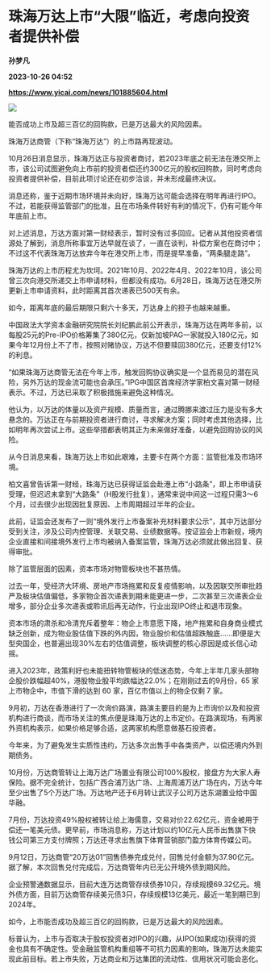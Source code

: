 # 珠海万达上市“大限”临近，考虑向投资者提供补偿
**孙梦凡**

**2023-10-26 04:52**

**https://www.yicai.com/news/101885604.html**

![](https://imgcdn.yicai.com/uppics/slides/2023/10/8433d68ba32181c08e26e9be9e89fead.jpg)

能否成功上市及超三百亿的回购款，已是万达最大的风险因素。

珠海万达商管（下称“珠海万达”）的上市路再现波动。

10月26日消息显示，珠海万达正与投资者商讨，若2023年底之前无法在港交所上市，该公司试图避免向上市前的投资者偿还约300亿元的股权回购款，同时考虑向投资者提供补偿，目前此项讨论还在初步洽谈，并未形成最终决议。

消息还称，鉴于近期市场环境并未向好，珠海万达可能会选择在明年再进行IPO。不过，若能获得监管部门的批准，且在市场条件转好有利的情况下，仍有可能今年年底前上市。

对上述消息，万达方面对第一财经表示，暂时没有过多回应。记者从其他投资者信源处了解到，消息所称事宜万达早就在谈了，一直在谈判，补偿方案也在商讨中；不过这不代表珠海万达放弃今年在港交所上市，而是提早准备，“两条腿走路”。

珠海万达的上市历程尤为坎坷。2021年10月、2022年4月、2022年10月，该公司曾三次向港交所递交上市申请材料，但都没有成功。6月28日，珠海万达在港交所更新上市申请资料，此时距离其首次递表已500天有余。

如今，距离年底的最后期限只剩六十多天，万达身上的担子也越来越重。

中国政法大学资本金融研究院院长刘纪鹏此前公开表示，珠海万达在两年多前，以每股25元的Pre-IPO价格筹集了380亿元，仅新加坡PAG一家就投入180亿元，如果今年12月份上不了市，按照对赌协议，万达不但要赎回380亿元，还要支付12%的利息。

“如果珠海万达商管无法在今年上市，触发回购协议确实是一个显而易见的潜在风险，另外万达的现金流可能也会承压。”IPG中国区首席经济学家柏文喜对第一财经表示。不过，万达已采取了积极措施来避免这种情况。

他认为，以万达的体量以及资产规模、质量而言，通过腾挪来渡过压力是没有多大悬念的。万达正在与前期投资者进行商讨，寻求解决方案；同时考虑其他选择，比如明年再次尝试上市。这些举措都表明其正为未来做好准备，以避免回购协议的风险。

从今日消息来看，珠海万达上市如此艰难，主要卡在两个方面：监管批准及市场环境。

柏文喜曾告诉第一财经，珠海万达已获得证监会赴港上市“小路条”，即上市申请获受理，但迟迟未拿到“大路条”（H股发行批复），通常来说中间这一过程只需3～6个月，过去很少出现因批复原因、上市周期超过半年的企业。

此前，证监会还发布了一则“境外发行上市备案补充材料要求公示”，其中万达部分受到关注，涉及公司内控管理、关联交易、业绩数据等。按证监会上市新规，境内企业直接和间接境外发行上市均被纳入备案监管，珠海万达必须就此做出回复、获得审批。

除了监管层面的因素，资本市场对物管板块也不甚热情。

过去一年，受经济大环境、房地产市场拖累和反复疫情影响，以及因联交所审批趋严及板块估值偏低，多家物企首次递表到期未能更进一步，二次甚至三次递表企业增多，部分企业多次递表或聆讯后再无动作，行业出现IPO终止和退市现象。

资本市场的肃杀和冷清充斥着整年：物企上市意愿下降，地产拖累和自身商业模式缺乏创新，成为物业股估值下跌的外内因，物业股价和估值超跌触底......即便是大型央国企，也普遍出现30%左右的估值调整，板块调整的核心原因是成长信心动摇。

进入2023年，政策利好也未能扭转物管板块的低迷态势，今年上半年几家头部物企股价跌幅超40%，港股物业股平均跌幅达22.0%；在刚刚过去的9月份，65 家上市物企中，市值下滑的达到 60 家，百亿市值以上的物企仅剩 7 家。

9月初，万达在香港进行了一次询价路演，路演主要目的是为上市询价以及和投资机构进行商谈，而市场关注的焦点便是珠海万达的上市定价。在路演现场，有两家外资机构表示，如果价格足够合适，这两家机构愿意做基石投资者。

今年来，为了避免发生实质性违约，万达多次出售手中各类资产，以偿还境内外到期债务。

10月份，万达商管转让上海万达广场置业有限公司100%股权，接盘方为大家人寿保险。据不完全统计，包括广西合浦万达广场、上海周浦万达广场在内，万达今年至少出售了5个万达广场。万达地产还于6月转让武汉子公司万达东湖置业给中国华融。

7月份，万达投资49%股权被转让给上海儒意，交易对价22.62亿元，资金被用于偿还一笔美元债。更早前，市场消息称，万达计划以约10亿元人民币出售旗下快钱公司第三方支付牌照；万达还寻求出售旗下体育营销部门盈方体育传媒公司。

9月12日，万达商管“20万达01”回售债券完成兑付，回售兑付金额为37.90亿元。据了解，本次回售兑付完成后，万达商管年内已无公开境外债到期风险。

企业预警通数据显示，目前大连万达商管存续债券10只，存续规模69.32亿元。境外债方面，目前万达商管存续美元债3只，存续规模13亿美元，最近一笔到期已到2024年。

如今，上市能否成功及超三百亿的回购款，已是万达最大的风险因素。

标普认为，上市与否取决于股权投资者对IPO的兴趣，从IPO(如果成功)获得的资金也具有不确定性。受金融监管机构重组等不可抗力因素的影响，珠海万达未能实现此前目标。若上市失败，万达商业和万达集团的流动性、信用状况可能会恶化。